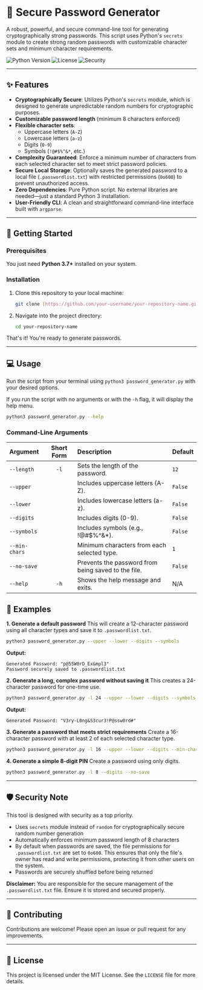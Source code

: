 # 🔐 Secure Password Generator

A robust, powerful, and secure command-line tool for generating cryptographically strong passwords. This script uses Python's `secrets` module to create strong random passwords with customizable character sets and minimum character requirements.

![Python Version](https://img.shields.io/badge/python-3.7+-blue.svg)
![License](https://img.shields.io/badge/license-MIT-green.svg)
![Security](https://img.shields.io/badge/security-cryptographically_secure-red.svg)

---

## ✨ Features

- **Cryptographically Secure**: Utilizes Python's `secrets` module, which is designed to generate unpredictable random numbers for cryptographic purposes.
- **Customizable password length** (minimum 8 characters enforced)
- **Flexible character sets**:
  - Uppercase letters (`A-Z`)
  - Lowercase letters (`a-z`)
  - Digits (`0-9`)
  - Symbols (`!@#$%^&*`, etc.)
- **Complexity Guaranteed**: Enforce a minimum number of characters from each selected character set to meet strict password policies.
- **Secure Local Storage**: Optionally saves the generated password to a local file (`.passwordlist.txt`) with restricted permissions (`0o600`) to prevent unauthorized access.
- **Zero Dependencies**: Pure Python script. No external libraries are needed—just a standard Python 3 installation.
- **User-Friendly CLI**: A clean and straightforward command-line interface built with `argparse`.

---

## 🚀 Getting Started

### Prerequisites

You just need **Python 3.7+** installed on your system.

### Installation

1.  Clone this repository to your local machine:
    ```bash
    git clone [https://github.com/your-username/your-repository-name.git](https://github.com/your-username/your-repository-name.git)
    ```
2.  Navigate into the project directory:
    ```bash
    cd your-repository-name
    ```

That's it! You're ready to generate passwords.

---

## 💻 Usage

Run the script from your terminal using `python3 password_generator.py` with your desired options.

If you run the script with no arguments or with the `-h` flag, it will display the help menu.

```bash
python3 password_generator.py --help
```

### Command-Line Arguments

| Argument      | Short Form | Description                                  | Default |
| :------------ | :--------: | :------------------------------------------- | :------ |
| `--length`    |     `-l`     | Sets the length of the password.             | `12`    |
| `--upper`     |            | Includes uppercase letters (A-Z).            | `False` |
| `--lower`     |            | Includes lowercase letters (a-z).            | `False` |
| `--digits`    |            | Includes digits (0-9).                       | `False` |
| `--symbols`   |            | Includes symbols (e.g., !@#$%^&*).           | `False` |
| `--min-chars` |            | Minimum characters from each selected type.  | `1`     |
| `--no-save`   |            | Prevents the password from being saved to the file. | `False` |
| `--help`      |     `-h`     | Shows the help message and exits.            | N/A     |

##  📝 Examples

**1. Generate a default password**
This will create a 12-character password using all character types and save it to `.passwordlist.txt`.

```bash
python3 password_generator.py --upper --lower --digits --symbols
```
**Output:**
```
Generated Password: "p@55W0rD_Ex&mpl3"
Password securely saved to .passwordlist.txt
```

**2. Generate a long, complex password without saving it**
This creates a 24-character password for one-time use.

```bash
python3 password_generator.py -l 24 --upper --lower --digits --symbols --no-save
```
**Output:**
```
Generated Password: "V3ry-L0ng&S3cur3!P@ssw0rd#"
```

**3. Generate a password that meets strict requirements**
Create a 16-character password with at least 2 of each selected character type.

```bash
python3 password_generator.py -l 16 --upper --lower --digits --min-chars 2 --no-save
```

**4. Generate a simple 8-digit PIN**
Create a password using only digits.

```bash
python3 password_generator.py -l 8 --digits --no-save
```

---

## 🛡️ Security Note

This tool is designed with security as a top priority.
-   Uses `secrets` module instead of `random` for cryptographically secure random number generation
-   Automatically enforces minimum password length of 8 characters
-   By default when passwords are saved, the file permissions for `.passwordlist.txt` are set to `0o600`. This ensures that only the file's owner has read and write permissions, protecting it from other users on the system.
-   Passwords are securely shuffled before being returned

**Disclaimer:** You are responsible for the secure management of the `.passwordlist.txt` file. Ensure it is stored and secured properly.

---

## 🤝 Contributing

Contributions are welcome! Please open an issue or pull request for any improvements.

---

## 📜 License

This project is licensed under the MIT License. See the `LICENSE` file for more details.

